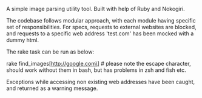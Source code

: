 A simple image parsing utility tool.
Built with help of Ruby and Nokogiri.

The codebase follows modular approach, with each module having specific set of responsibilities.
For specs, requests to external websites are blocked, and requests to a specific web address 'test.com' has been mocked with a dummy html.

The rake task can be run as below:

rake find_images\[http://google.com\] # please note the escape character, should work without them in bash, but has problems in zsh and fish etc.

Exceptions while accessing non existing web addresses have been caught, and returned as a warning message.

